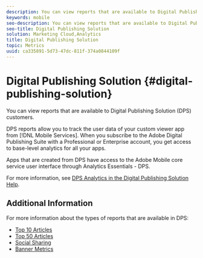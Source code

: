 ```yaml
---
description: You can view reports that are available to Digital Publishing Solution (DPS) customers.
keywords: mobile
seo-description: You can view reports that are available to Digital Publishing Solution (DPS) customers.
seo-title: Digital Publishing Solution
solution: Marketing Cloud,Analytics
title: Digital Publishing Solution
topic: Metrics
uuid: ca335891-5d73-47dc-811f-374a0844109f
---
```


# Digital Publishing Solution {#digital-publishing-solution}

You can view reports that are available to Digital Publishing Solution (DPS) customers.

DPS reports allow you to track the user data of your custom viewer app from [!DNL Mobile Services]. When you subscribe to the Adobe Digital Publishing Suite with a Professional or Enterprise account, you get access to base-level analytics for all your apps.

Apps that are created from DPS have access to the Adobe Mobile core service user interface through Analytics Essentials - DPS.

For more information, see [DPS Analytics in the Digital Publishing Solution Help](https://helpx.adobe.com/digital-publishing-suite/help/omniture-analytics.html). 

## Additional Information

For more information about the types of reports that are available in DPS:

+ [Top 10 Articles](/help/using/dps/dps-top-ten-articles.md)
+ [Top 50 Articles](/help/using/dps/dps-top-50-articles.md)
+ [Social Sharing](/help/using/dps/dps-social-sharing.md)
+ [Banner Metrics](/help/using/dps/dps-banner-metrics.md)